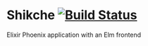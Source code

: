 # Shikche [![Build Status](https://travis-ci.com/yudistrange/shikche.svg?branch=master)](https://travis-ci.com/yudistrange/shikche)

Elixir Phoenix application with an Elm frontend